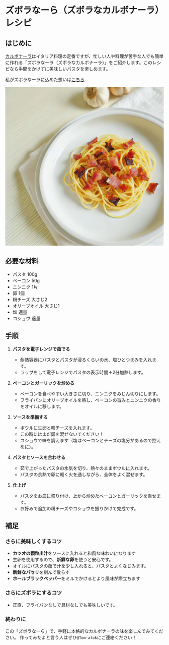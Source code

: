 ズボラなーら（ズボラなカルボナーラ）レシピ
===

## はじめに

[カルボナーラ](https://ja.wikipedia.org/wiki/カルボナーラ)はイタリア料理の定番ですが、忙しい人や料理が苦手な人でも簡単に作れる「ズボラなーラ（ズボラなカルボナーラ）」をご紹介します。このレシピなら手間をかけずに美味しいパスタを楽しめます。

私がズボラなーラに込めた想いは[こちら](origin.md)

![](img/zuboranara.png)

## 必要な材料

- パスタ 100g
- ベーコン 50g
- ニンニク 1片
- 卵 1個
- 粉チーズ 大さじ2
- オリーブオイル 大さじ1
- 塩 適量
- コショウ 適量

## 手順

1. **パスタを電子レンジで茹でる**
    - 耐熱容器にパスタとパスタが浸るくらいの水、塩ひとつまみを入れます。
    - ラップをして電子レンジでパスタの表示時間＋2分加熱します。

1. **ベーコンとガーリックを炒める**
    - ベーコンを食べやすい大きさに切り、ニンニクをみじん切りにします。
    - フライパンにオリーブオイルを熱し、ベーコンの旨みとニンニクの香りをオイルに移します。

1. **ソースを準備する**
    - ボウルに生卵と粉チーズを入れます。
    - この時にはまだ卵を混ぜないでください！
    - コショウで味を調えます（塩はベーコンとチーズの塩分があるので控えめに）。

1. **パスタとソースを合わせる**
    - 茹で上がったパスタの水気を切り、熱々のままボウルに入れます。
    - パスタの余熱で卵に軽く火を通しながら、全体をよく混ぜます。

1. **仕上げ**
    - パスタをお皿に盛り付け、上から炒めたベーコンとガーリックを乗せます。
    - お好みで追加の粉チーズやコショウを振りかけて完成です。

## 補足

### さらに美味しくするコツ

- **カツオの顆粒出汁**をソースに入れると和風な味わいになります
- 生卵を使用するので、**新鮮な卵**を使うと安心です。
- オイルにパスタの茹で汁を少し入れると、パスタとよくなじみます。
- **新鮮なパセリ**を刻んで散らす
- **ホールブラックペッパー**をミルでかけるとより風味が際立ちます

### さらにズボラにするコツ

-  正直、フライパンなしで具材なしでも美味しいです。

### 終わりに

この「ズボラなーら」で、手軽に本格的なカルボナーラの味を楽しんでみてください。
作ってみたよと言う人はぜひ`@Tom-atok`にご連絡ください！
